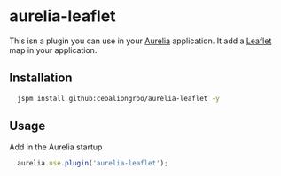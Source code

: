 # aurelia-leaflet

This isn a plugin you can use in your [Aurelia](http://www.aurelia.io/) application. It add a [Leaflet](http://leafletjs.com/) map in your application.

## Installation

```bash
  jspm install github:ceoaliongroo/aurelia-leaflet -y
```

## Usage

Add in the Aurelia startup 

```javascript
  aurelia.use.plugin('aurelia-leaflet');
```
